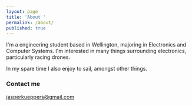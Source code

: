 ```yaml
---
layout: page
title: 'About '
permalink: /about/
published: true
---
```




I'm a engineering student based in Wellington, majoring in Electronics and Computer Systems. I'm interested in many things surrounding electronics, particularly racing drones. 

In my spare time I also enjoy to sail, amongst other things.

### Contact me

[jasperkueppers@gmail.com](mailto:jasperkueppers@gmail.com)
